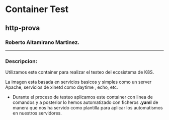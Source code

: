 # Container Test
## http-prova
### Roberto Altamirano Martinez.
------------------------------------------------------------------------

### Descripcion:
Utilizamos este container para realizar el testeo del ecosistema de K8S.

La imagen esta basada en servicios basicos y simples como un server Apache, 
servicios de xinetd como daytime , echo, etc.

* Durante el proceso de testeo aplicamos este container con linea de comandos y 
a posterior lo hemos automatizado con ficheros **.yaml**  de manera que nos ha servido
como plantilla para  aplicar los automatismos en nuestros servidores.

 
